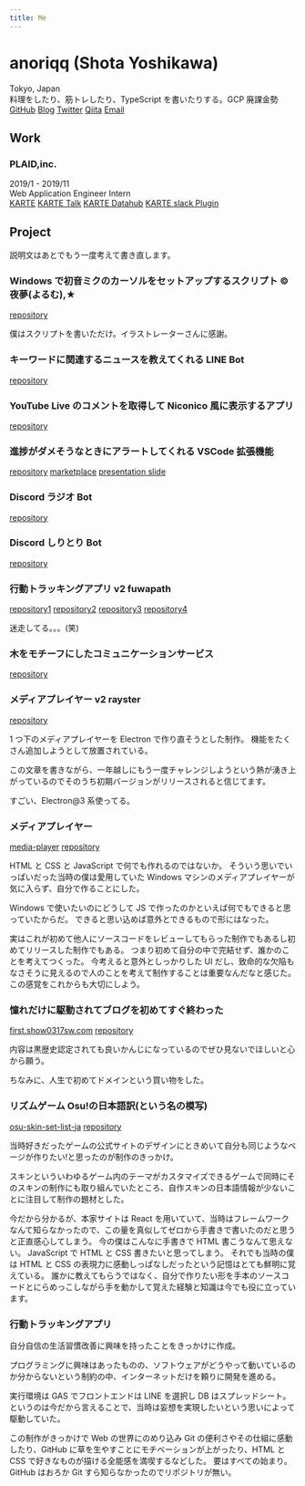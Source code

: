 ```yaml
---
title: Me
---
```


# anoriqq (Shota Yoshikawa)

Tokyo, Japan  
料理をしたり、筋トレしたり、TypeScript を書いたりする。GCP 廃課金勢  
[GitHub](https://github.com/anoriqq)
[Blog](/)
[Twitter](https://twitter.com/anoriqq)
[Qiita](https://qiita.com/anoriqq)
[Email](mailto:shota.yoshikawa@anoriqq.com)

## Work

### PLAID,inc.

2019/1 - 2019/11  
Web Application Engineer Intern  
[KARTE](https://karte.io/)
[KARTE Talk](https://karte.io/product/talk/)
[KARTE Datahub](https://karte.io/product/datahub/)
[KARTE slack Plugin](https://karte.io/product/slack/)

## Project

説明文はあとでもう一度考えて書き直します。

### Windows で初音ミクのカーソルをセットアップするスクリプト © 夜夢(よるむ),★

[repository](https://github.com/anoriqq/miku-cursor)

僕はスクリプトを書いただけ。イラストレーターさんに感謝。

### キーワードに関連するニュースを教えてくれる LINE Bot

[repository](https://github.com/anoriqq/line-news-bot-heroku)

### YouTube Live のコメントを取得して Niconico 風に表示するアプリ

[repository](https://github.com/anoriqq/products/tree/master/packages/youtube-comments)

### 進捗がダメそうなときにアラートしてくれる VSCode 拡張機能

[repository](https://github.com/anoriqq/code-accelerator)
[marketplace](https://marketplace.visualstudio.com/items?itemName=anoriqq.code-accelerator)
[presentation slide](https://docs.google.com/presentation/d/e/2PACX-1vRDZeQSd2Kwr7h5wMjW45D56hgG7VXjoPlVCs29HAJ-4q4LYRH81WHPXYr1JS-RXUTCNQo4EYTd8bnD/pub?start=false&loop=false)

### Discord ラジオ Bot

[repository](https://github.com/anoriqq/u20-radio-bot)

### Discord しりとり Bot

[repository](https://github.com/anoriqq/u20-shiritori-bot-nodejs)

### 行動トラッキングアプリ v2 fuwapath

[repository1](https://github.com/anoriqq/bot-chan)
[repository2](https://github.com/anoriqq/life-style-recording-system)
[repository3](https://github.com/anoriqq/fuwapath_0)
[repository4](https://github.com/anoriqq/fuwapath)

迷走してる。。。(笑)

### 木をモチーフにしたコミュニケーションサービス

[repository](https://github.com/anoriqq/web-con-2018-win)

### メディアプレイヤー v2 rayster

[repository](https://github.com/anoriqq/rayster)

1 つ下のメディアプレイヤーを Electron で作り直そうとした制作。
機能をたくさん追加しようとして放置されている。

この文章を書きながら、一年越しにもう一度チャレンジしようという熱が湧き上がっているのでそのうち初期バージョンがリリースされると信じてます。

すごい、Electron@3 系使ってる。

### メディアプレイヤー

[media-player](https://anoriqq.github.io/media-player/)
[repository](https://github.com/anoriqq/media-player)

HTML と CSS と JavaScript で何でも作れるのではないか。
そういう思いでいっぱいだった当時の僕は愛用していた Windows マシンのメディアプレイヤーが気に入らず、自分で作ることにした。

Windows で使いたいのにどうして JS で作ったのかといえば何でもできると思っていたからだ。
できると思い込めば意外とできるもので形にはなった。

実はこれが初めて他人にソースコードをレビューしてもらった制作でもあるし初めてリリースした制作でもある。
つまり初めて自分の中で完結せず、誰かのことを考えてつくった。
今考えると意外としっかりした UI だし、致命的な欠陥もなさそうに見えるので人のことを考えて制作することは重要なんだなと感じた。この感覚をこれからも大切にしよう。

### 憧れだけに駆動されてブログを初めてすぐ終わった

[first.show0317sw.com](https://first.show0317sw.com/)
[repository](https://github.com/anoriqq/first-show0317sw.com)

内容は黒歴史認定されても良いかんじになっているのでぜひ見ないでほしいと心から願う。

ちなみに、人生で初めてドメインという買い物をした。

### リズムゲーム Osu!の日本語訳(という名の模写)

[osu-skin-set-list-ja](https://anoriqq.github.io/osu-skin-set-list-ja/)
[repository](https://github.com/anoriqq/osu-skin-set-list-ja)

当時好きだったゲームの公式サイトのデザインにときめいて自分も同じようなページが作りたい!と思ったのが制作のきっかけ。

スキンといういわゆるゲーム内のテーマがカスタマイズできるゲームで同時にそのスキンの制作にも取り組んでいたところ、自作スキンの日本語情報が少ないことに注目して制作の題材とした。

今だから分かるが、本家サイトは React を用いていて、当時はフレームワークなんて知らなかったので、この量を真似してゼロから手書きで書いたのだと思うと正直感心してしまう。
今の僕はこんなに手書きで HTML 書こうなんて思えない。
JavaScript で HTML と CSS 書きたいと思ってしまう。
それでも当時の僕は HTML と CSS の表現力に感動しっぱなしだったという記憶はとても鮮明に覚えている。
誰かに教えてもらうではなく、自分で作りたい形を手本のソースコードとにらめっこしながら手を動かして覚えた経験と知識は今でも役に立っています。

### 行動トラッキングアプリ

自分自信の生活習慣改善に興味を持ったことをきっかけに作成。

プログラミングに興味はあったものの、ソフトウェアがどうやって動いているのか分からないという制約の中、インターネットだけを頼りに開発を進める。

実行環境は GAS でフロントエンドは LINE を選択し DB はスプレッドシート。というのは今だから言えることで、当時は妄想を実現したいという思いによって駆動していた。

この制作がきっかけで Web の世界にのめり込み Git の便利さやその仕組に感動したり、GitHub に草を生やすことにモチベーションが上がったり、HTML と CSS で好きなものが描ける全能感を満喫するなどした。
要はすべての始まり。GitHub はおろか Git すら知らなかったのでリポジトリが無い。
